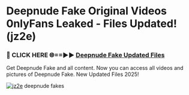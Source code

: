 # Deepnude Fake Original Videos 0nlyFans Leaked - Files Updated! (jz2e)

<h3>🔴 CLICK HERE 🌐==►► <a href="https://tinyurl.com/52m3yx9h" rel="nofollow">Deepnude Fake Updated Files</a></h3>

Get Deepnude Fake and all content. Now you can access all videos and pictures of Deepnude Fake. New Updated Files 2025!

[![jz2e](https://i.imgur.com/TnHtlc8.gif)](https://tinyurl.com/52m3yx9h)
deepnude fakes